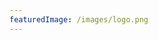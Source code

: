 ```yaml
---
featuredImage: /images/logo.png
---
```


<!-- Use this to force Gatsby to correctly determine optional images/file schema -->
